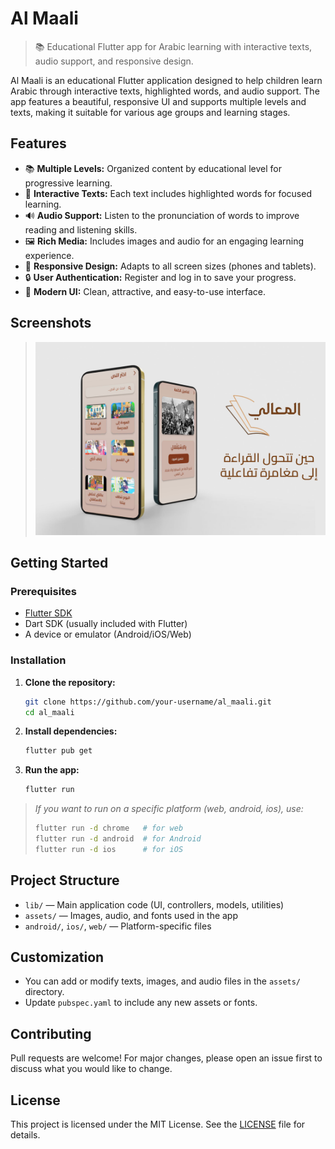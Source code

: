 # Al Maali

> 📚 Educational Flutter app for Arabic learning with interactive texts, audio support, and responsive design.

Al Maali is an educational Flutter application designed to help children learn Arabic through interactive texts, highlighted words, and audio support. The app features a beautiful, responsive UI and supports multiple levels and texts, making it suitable for various age groups and learning stages.

## Features

- 📚 **Multiple Levels:** Organized content by educational level for progressive learning.
- 📝 **Interactive Texts:** Each text includes highlighted words for focused learning.
- 🔊 **Audio Support:** Listen to the pronunciation of words to improve reading and listening skills.
- 🖼️ **Rich Media:** Includes images and audio for an engaging learning experience.
- 📱 **Responsive Design:** Adapts to all screen sizes (phones and tablets).
- 🔒 **User Authentication:** Register and log in to save your progress.
- 🌙 **Modern UI:** Clean, attractive, and easy-to-use interface.

## Screenshots

> ![ Application ](assets/al_maali.png)

## Getting Started

### Prerequisites
- [Flutter SDK](https://flutter.dev/docs/get-started/install)
- Dart SDK (usually included with Flutter)
- A device or emulator (Android/iOS/Web)

### Installation
1. **Clone the repository:**
   ```bash
   git clone https://github.com/your-username/al_maali.git
   cd al_maali
   ```
2. **Install dependencies:**
   ```bash
   flutter pub get
   ```
3. **Run the app:**
   ```bash
   flutter run
   ```

> _If you want to run on a specific platform (web, android, ios), use:_
> ```bash
> flutter run -d chrome   # for web
> flutter run -d android  # for Android
> flutter run -d ios      # for iOS
> ```

## Project Structure

- `lib/` — Main application code (UI, controllers, models, utilities)
- `assets/` — Images, audio, and fonts used in the app
- `android/`, `ios/`, `web/` — Platform-specific files

## Customization
- You can add or modify texts, images, and audio files in the `assets/` directory.
- Update `pubspec.yaml` to include any new assets or fonts.

## Contributing
Pull requests are welcome! For major changes, please open an issue first to discuss what you would like to change.

## License
This project is licensed under the MIT License. See the [LICENSE](LICENSE) file for details.

